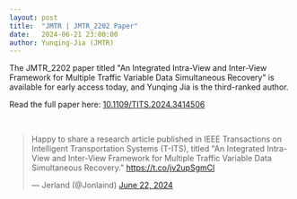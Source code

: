 ```yaml
---
layout: post
title:  "JMTR | JMTR_2202 Paper"
date:   2024-06-21 23:00:00
author: Yunqing-Jia (JMTR)
---
```

<p>The JMTR_2202 paper titled "An Integrated Intra-View and Inter-View Framework for Multiple Traffic Variable Data Simultaneous Recovery" is available for early access today, and Yunqing Jia is the third-ranked author.</p>

<p>Read the full paper here: <a href="https://ieeexplore.ieee.org/document/10566862">10.1109/TITS.2024.3414506</a></p>

<br>

<blockquote class="twitter-tweet"><p lang="en" dir="ltr">Happy to share a research article published in IEEE Transactions on Intelligent Transportation Systems (T-ITS), titled &quot;An Integrated Intra-View and Inter-View Framework for Multiple Traffic Variable Data Simultaneous Recovery.&quot; <a href="https://t.co/jv2upSgmCl">https://t.co/jv2upSgmCl</a></p>&mdash; Jerland (@Jonlaind) <a href="https://twitter.com/Jonlaind/status/1804417394154131663?ref_src=twsrc%5Etfw">June 22, 2024</a></blockquote> <script async src="https://platform.twitter.com/widgets.js" charset="utf-8"></script>
